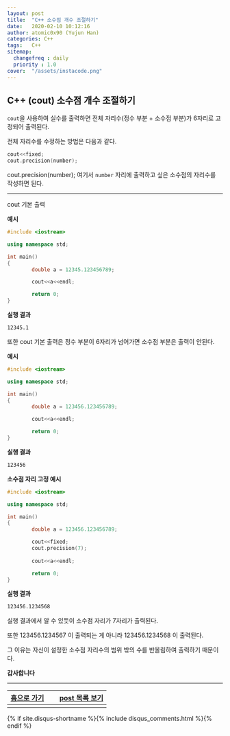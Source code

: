 ```yaml
---
layout: post
title:  "C++ 소수점 개수 조절하기"
date:   2020-02-10 10:12:16
author: atomic0x90 (Yujun Han)
categories: C++
tags:   C++
sitemap:
  changefreq : daily
  priority : 1.0
cover:  "/assets/instacode.png"
---
```


## C++ (cout) 소수점 개수 조절하기

`cout`을 사용하여 실수를 출력하면 전체 자리수(정수 부분 + 소수점 부분)가 6자리로 고정되어 출력된다.

전체 자리수를 수정하는 방법은 다음과 같다.
```cpp
cout<<fixed;
cout.precision(number);
```

cout.precision(number); 여기서 `number` 자리에 출력하고 싶은 소수점의 자리수를 작성하면 된다.

---

cout 기본 출력

**예시**
```cpp
#include <iostream>

using namespace std;

int main()
{
        double a = 12345.123456789;

        cout<<a<<endl;

        return 0;
}
```

**실행 결과**
```bash
12345.1
```

또한 cout 기본 출력은 정수 부분이 6자리가 넘어가면 소수점 부분은 출력이 안된다.

**예시**
```cpp
#include <iostream>

using namespace std;

int main()
{
        double a = 123456.123456789;

        cout<<a<<endl;

        return 0;
}
```

**실행 결과**
```bash
123456
```

**소수점 자리 고정 예시**
```cpp
#include <iostream>

using namespace std;

int main()
{
        double a = 123456.123456789;

        cout<<fixed;
        cout.precision(7);
 
        cout<<a<<endl;

        return 0;
}
```

**실행 결과**
```bash
123456.1234568
```

실행 결과에서 알 수 있듯이 소수점 자리가 7자리가 출력된다.

또한 123456.1234567 이 출력되는 게 아니라 123456.1234568 이 출력된다.

그 이유는 자신이 설정한 소수점 자리수의 범위 밖의 수를 반올림하여 출력하기 때문이다.



**갑사합니다**

---


[홈으로 가기][01]       |&nbsp;				        |[post 목록 보기][02]
:------:                |:------:                               |:------:
                        |                                       |


[01]: https://atomic0x90.github.io/ "home"
[02]: https://atomic0x90.github.io/posts/ "posts"

{% if site.disqus-shortname %}{% include disqus_comments.html %}{% endif %}
